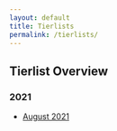 ```yaml
---
layout: default
title: Tierlists
permalink: /tierlists/
---
```


## **Tierlist Overview**
### **2021**
* [August 2021](/tierlist/august-21/)